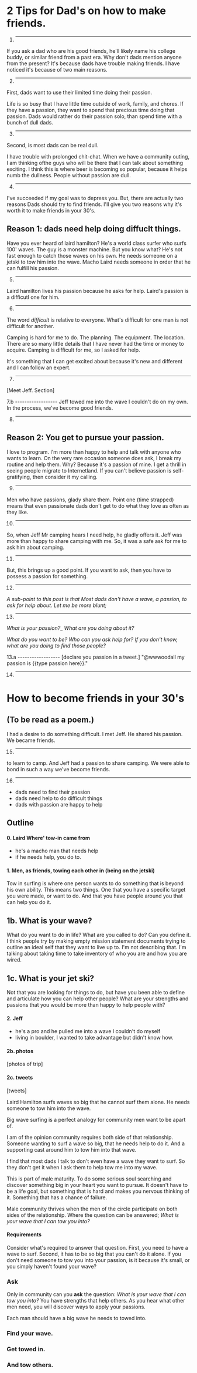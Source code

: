 # 2 Tips for Dad's on how to make friends.


1. ------------------
If you ask a dad who are his good friends, he'll likely name his college buddy, or similar friend from a past era. Why don't dads mention anyone from the present? It's because dads have trouble making friends. I have noticed it's because of two main reasons. 

2. ------------------
First, dads want to use their limited time doing their passion.

Life is so busy that I have little time outside of work, family, and chores. If they have a passion, they want to spend that precious time doing that passion. Dads would rather do their passion solo, than spend time with a bunch of dull dads.

3. ------------------
Second, is most dads can be real dull. 

I have trouble with prolonged chit-chat. When we have a community outing, I am thinking ofthe guys who will be there that I can talk about something exciting.  I think this is where beer is becoming so popular, because it helps numb the dullness. People without passion are dull.

4. ------------------

I've succeeded if my goal was to depress you. But, there are actually two reasons Dads should try to find friends.
I'll give you two reasons why it's worth it to make friends in your 30's.

## Reason 1: dads need help doing diffuclt things.
Have you ever heard of laird hamilton? He's a world class surfer who surfs 100' waves. The guy is a monster machine. But you know what? He's not fast enough to catch those waves on his own. He needs someone on a jetski to tow him into the wave. Macho Laird needs someone in order that he can fulfill his passion.

5. ------------------
Laird hamilton lives his passion because he asks for help. 
Laird's passion is a difficutl one for him.

6. ------------------
The word _difficult_ is relative to everyone. What's difficult for one man is not difficult for another.

Camping is hard for me to do. The planning. The equipment. The location. There are so many little details that I have never had the time or money to acquire. Camping is difficult for me, so I asked for help. 

It's something that I can get excited about because it's new and different and I can follow an expert.

7. ------------------
[Meet Jeff. Section]

7.b ------------------
Jeff towed me into the wave I couldn't do on my own. In the process, we've become good friends.

8. ------------------
## Reason 2: You get to pursue your passion.

I love to program. I'm more than happy to help and talk with anyone who wants to learn. On the very rare occasion someone does ask, I break my routine and help them. Why? Because it's a passion of mine. I get a thrill in seeing people migrate to Internetland. If you can't believe passion is self-gratifying, then consider it my calling.

9. ------------------
Men who have passions, glady share them. Point one (time strapped) means that even passionate dads don't get to do what they love as often as they like. 

10. ------------------
So, when Jeff Mr camping hears I need help, he gladly offers it. Jeff was more than happy to share camping with me. So, it was a safe ask for me to ask him about camping. 

11. ------------------
But, this brings up a good point. If you want to ask, then you have to possess a passion for something. 

12. ------------------
_A sub-point to this post is that Most dads don't have a wave, a passion, to ask for help about. Let me be more blunt;_

13. ------------------
_What is your passion?__
_What are you doing about it?_

_What do you want to be?_
_Who can you ask help for?_
_If you don't know, what are you doing to find those people?_

13.a ------------------
[declare you passion in a tweet.]
"@wwwoodall my passion is {{type passion here}}."

14. ------------------
# How to become friends in your 30's
## (To be read as a poem.)
I had a desire to do something difficult.
I met Jeff.
He shared his passion.
We became friends.

15. ------------------
 to learn to camp. And Jeff had a passion to share camping. We were able to bond in such a way we've become friends.

16. ------------------
- dads need to find their passion
- dads need help to do difficult things
- dads with passion are happy to help















## Outline
#### 0. Laird Where' tow-in came from
- he's a macho man that needs help
- if he needs help, you do to.

#### 1. Men, as friends, towing each other in (being on the jetski)
Tow in surfing is where one person wants to do something that is beyond his own ability. This means two things. One that you have a specific target you were made, or want to do. And that you have people around you that can help you do it.

## 1b. What is your wave?
What do you want to do in life? What are you called to do? Can you define it. I think people try by making empty mission statement documents trying to outline an ideal self that they want to live up to. I'm not describing that. I'm talking about taking time to take inventory of who you are and how you are wired.

## 1c. What is your jet ski?
Not that you are looking for things to do, but have you been able to define and articulate how you can help other people? What are your strengths and passions that you would be more than happy to help people with?

#### 2. Jeff
- he's a pro and he pulled me into a wave I couldn't do myself
- living in boulder, I wanted to take advantage but didn't know how.

#### 2b. photos
[photos of trip]

#### 2c. tweets
[tweets]



Laird Hamilton surfs waves so big that he cannot surf them alone. He needs someone to tow him into the wave. 

Big wave surfing is a perfect analogy for community men want to be apart of.

I am of the opinion community requires both side of that relationship.
Someone wanting to surf a wave so big, that he needs help to do it.
And a supporting cast around him to tow him into that wave.

I find that most dads I talk to don't even have a wave they want to surf.
So they don't get it when I ask them to help tow me into my wave.

This is part of male maturity.
To do some serious soul searching and discover something big in your heart you want to pursue.
It doesn't have to be a life goal, but something that is hard and makes you nervous thinking of it.
Something that has a chance of failure.

Male community thrives when the men of the circle participate on both sides of the relationship.
Where the question can be answered;
_What is your wave that I can tow you into?_

#### Requirements
Consider what's required to answer that question.
First, you need to have a wave to surf.
Second, it has to be so big that you can't do it alone.
If you don't need someone to tow you into your passion, is it because it's small, or you simply haven't found your wave?

### Ask
Only in community can you **ask** the question:
_What is your wave that I can tow you into?_
You have strengths that help others. As you hear what other men need, you will discover ways to apply your passions.

Each man should have a big wave he needs to towed into.


### Find your wave.
### Get towed in.
### And tow others.
